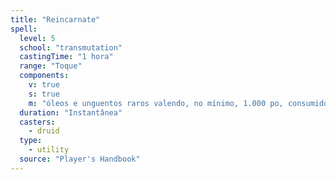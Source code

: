 ```yaml
---
title: "Reincarnate"
spell:
  level: 5
  school: "transmutation"
  castingTime: "1 hora"
  range: "Toque"
  components:
    v: true
    s: true
    m: "óleos e unguentos raros valendo, no mínimo, 1.000 po, consumidos pela magia"
  duration: "Instantânea"
  casters:
    - druid
  type:
    - utility
  source: "Player's Handbook"
---
```

